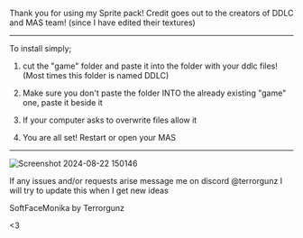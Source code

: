 Thank you for using my Sprite pack!
Credit goes out to the creators of DDLC and MAS team! (since I have edited their textures)

------------------------------------------------------------

To install simply;

1. cut the "game" folder and paste it into the folder with your ddlc files! (Most times this folder is named DDLC)

2. Make sure you don't paste the folder INTO the already existing "game" one, paste it beside it

3. If your computer asks to overwrite files allow it

4. You are all set! Restart or open your MAS 

------------------------------------------------------------

![Screenshot 2024-08-22 150146](https://github.com/user-attachments/assets/2e7d4872-3037-4912-a710-e8b83d775671)



If any issues and/or requests arise message me on discord @terrorgunz
I will try to update this when I get new ideas 


SoftFaceMonika by Terrorgunz

<3
